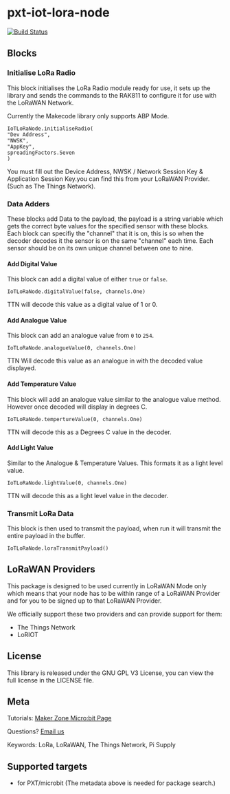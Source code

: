 # pxt-iot-lora-node

[![Build Status](https://travis-ci.org/PiSupply/pxt-iot-lora-node.svg?branch=master)](https://travis-ci.org/PiSupply/pxt-iot-lora-node)

## Blocks

### Initialise LoRa Radio
This block initialises the LoRa Radio module ready for use, it sets up the library and sends the commands to the RAK811 to configure it for use with the LoRaWAN Network.

Currently the Makecode library only supports ABP Mode.

```sig
IoTLoRaNode.initialiseRadio(
"Dev Address",
"NWSK",
"AppKey",
spreadingFactors.Seven
)
```
You must fill out the Device Address, NWSK / Network Session Key & Application Session Key.you can find this from your LoRaWAN Provider. (Such as The Things Network).

### Data Adders
These blocks add Data to the payload, the payload is a string variable which gets the correct byte values for the specified sensor with these blocks.
Each block can specifiy the "channel" that it is on, this is so when the decoder decodes it the sensor is on the same "channel" each time.
Each sensor should be on its own unique channel between one to nine.
#### Add Digital Value
This block can add a digital value of either ```true``` or ```false```.

```sig
IoTLoRaNode.digitalValue(false, channels.One)
```
TTN will decode this value as a digital value of 1 or 0.

#### Add Analogue Value
This block can add an analogue value from `0` to `254`.

```sig
IoTLoRaNode.analogueValue(0, channels.One)
```
TTN Will decode this value as an analogue in with the decoded value displayed.

#### Add Temperature Value
This block will add an analogue value similar to the analogue value method. However once decoded will display in degrees C.

```sig
IoTLoRaNode.tempertureValue(0, channels.One)
```
TTN will decode this as a Degrees C value in the decoder.

#### Add Light Value
Similar to the Analogue & Temperature Values. This formats it as a light level value.
```sig
IoTLoRaNode.lightValue(0, channels.One)
```
TTN will decode this as a light level value in the decoder.

### Transmit LoRa Data
This block is then used to transmit the payload, when run it will transmit the entire payload in the buffer.

```sig
IoTLoRaNode.loraTransmitPayload()
```

## LoRaWAN Providers

This package is designed to be used currently in LoRaWAN Mode only which means that your node has to be within range of a LoRaWAN Provider and for you to be signed up to that LoRaWAN Provider.

We officially support these two providers and can provide support for them:
- The Things Network
- LoRIOT

## License
This library is released under the GNU GPL V3 License, you can view the full license in the LICENSE file.

## Meta

Tutorials: [Maker Zone Micro:bit Page](http://learn.pi-supply.com/make)

Questions? [Email us](mailto:sales@pi-supply.com)

Keywords: LoRa, LoRaWAN, The Things Network, Pi Supply

## Supported targets

* for PXT/microbit
(The metadata above is needed for package search.)
